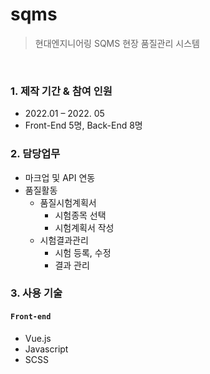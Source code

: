# sqms
>현대엔지니어링 SQMS 현장 품질관리 시스템

<img src="https://jeonyk.github.io/images/project3-1.jpg" alt="">
<img src="https://jeonyk.github.io/images/project3-2.jpg" alt="">
<img src="https://jeonyk.github.io/images/project3-3.jpg" alt="">
<img src="https://jeonyk.github.io/images/project3-4.jpg" alt="">
<img src="https://jeonyk.github.io/images/project3-5.jpg" alt="">

### 1. 제작 기간 & 참여 인원
- 2022.01 – 2022. 05
- Front-End 5명, Back-End 8명

### 2. 담당업무
- 마크업 및 API 연동
- 품질활동
  - 품질시험계획서
    - 시험종목 선택
    - 시험계획서 작성
  - 시험결과관리
    - 시험 등록, 수정
    - 결과 관리

### 3. 사용 기술
#### `Front-end`
  - Vue.js
  - Javascript
  - SCSS

<!-- ✨💻🚇📖😄 -->

